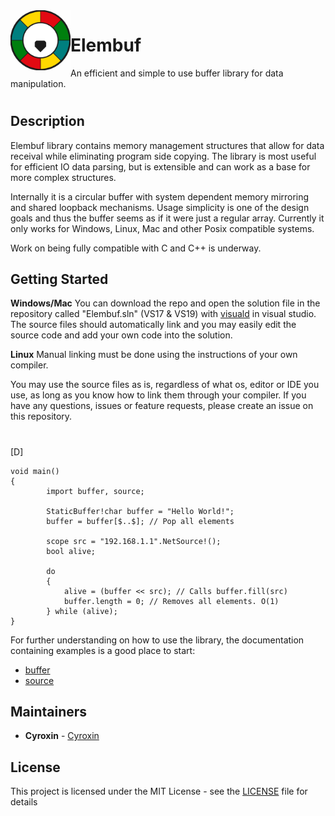<img src="logo.png" align="left" height="96" width="96" >

# Elembuf
An efficient and simple to use buffer library for data manipulation.
#

## Description
Elembuf library contains memory management structures that allow for data receival while eliminating
program side copying. The library is most useful for efficient IO data parsing, but is extensible and
can work as a base for more complex structures.

Internally it is a circular buffer with system dependent memory mirroring and shared loopback mechanisms.
Usage simplicity is one of the design goals and thus the buffer seems as if it were just a regular array.
Currently it only works for Windows, Linux, Mac and other Posix compatible systems.

Work on being fully compatible with C and C++ is underway.

## Getting Started



<b>Windows/Mac</b>
You can download the repo and open the solution file in the repository called "Elembuf.sln" (VS17 & VS19) with [visuald](https://github.com/dlang/visuald) in visual studio. The source files should automatically link and you may easily edit the source code and add your own code into the solution.

<b>Linux</b>
Manual linking must be done using the instructions of your own compiler. 

You may use the source files as is, regardless of what os, editor or IDE you use, as long as you know how to link
them through your compiler. If you have any questions, issues or feature requests, please create an issue on this repository.


#

[D]
```
void main()
{
		import buffer, source;

		StaticBuffer!char buffer = "Hello World!";
		buffer = buffer[$..$]; // Pop all elements 
		
		scope src = "192.168.1.1".NetSource!();
		bool alive;

		do
		{
			alive = (buffer << src); // Calls buffer.fill(src)
			buffer.length = 0; // Removes all elements. O(1)
		} while (alive);
}
```

For further understanding on how to use the library, the documentation containing examples is a good place to start: 
* [buffer](https://cyroxin.github.io/Elembuf/buffer.html) <br />
* [source](https://cyroxin.github.io/Elembuf/source.html)

## Maintainers

* **Cyroxin** - [Cyroxin](https://github.com/cyroxin)

## License

This project is licensed under the MIT License - see the [LICENSE](LICENSE) file for details
